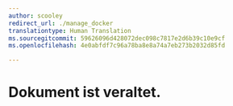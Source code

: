 ```yaml
---
author: scooley
redirect_url: ./manage_docker
translationtype: Human Translation
ms.sourcegitcommit: 59626096d428072dec098c7817e2d6b39c10e9cf
ms.openlocfilehash: 4e0abfdf7c96a78ba8e8a74a7eb273b2032d85fd

---
```


# Dokument ist veraltet.



<!--HONumber=Sep16_HO2-->


